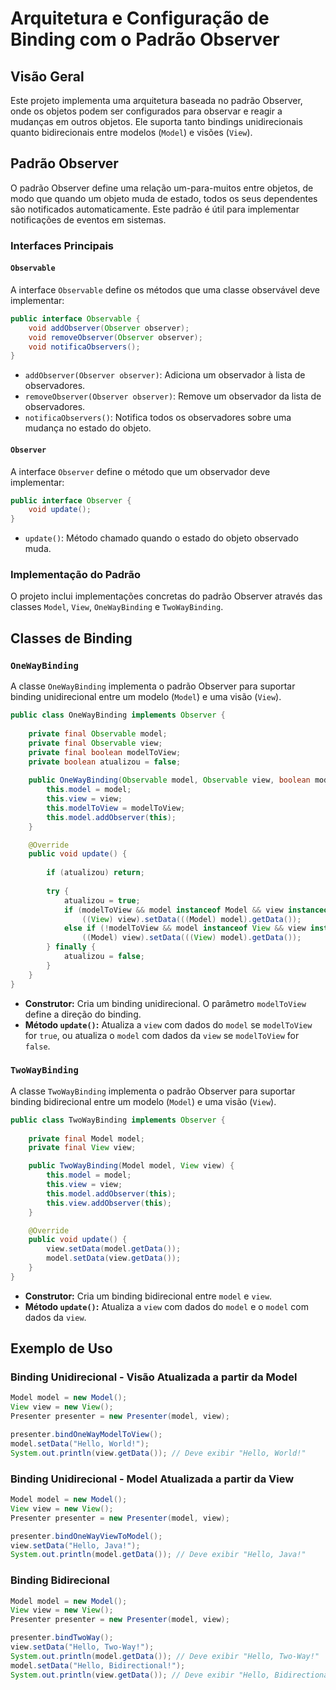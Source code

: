# Arquitetura e Configuração de Binding com o Padrão Observer

## Visão Geral

Este projeto implementa uma arquitetura baseada no padrão Observer, onde os objetos podem ser configurados para observar e reagir a mudanças em outros objetos. Ele suporta tanto bindings unidirecionais quanto bidirecionais entre modelos (`Model`) e visões (`View`).

## Padrão Observer

O padrão Observer define uma relação um-para-muitos entre objetos, de modo que quando um objeto muda de estado, todos os seus dependentes são notificados automaticamente. Este padrão é útil para implementar notificações de eventos em sistemas.

### Interfaces Principais

#### `Observable`

A interface `Observable` define os métodos que uma classe observável deve implementar:

```java
public interface Observable {
    void addObserver(Observer observer);
    void removeObserver(Observer observer);
    void notificaObservers();
}
```

- `addObserver(Observer observer)`: Adiciona um observador à lista de observadores.
- `removeObserver(Observer observer)`: Remove um observador da lista de observadores.
- `notificaObservers()`: Notifica todos os observadores sobre uma mudança no estado do objeto.

#### `Observer`

A interface `Observer` define o método que um observador deve implementar:

```java
public interface Observer {
    void update();
} 
```

- `update()`: Método chamado quando o estado do objeto observado muda.

### Implementação do Padrão

O projeto inclui implementações concretas do padrão Observer através das classes `Model`, `View`, `OneWayBinding` e `TwoWayBinding`.

## Classes de Binding

### `OneWayBinding`

A classe `OneWayBinding` implementa o padrão Observer para suportar binding unidirecional entre um modelo (`Model`) e uma visão (`View`).

```java
public class OneWayBinding implements Observer {
    
    private final Observable model;
    private final Observable view;
    private final boolean modelToView;
    private boolean atualizou = false;
    
    public OneWayBinding(Observable model, Observable view, boolean modelToView) {
        this.model = model;
        this.view = view;
        this.modelToView = modelToView;
        this.model.addObserver(this);
    }

    @Override
    public void update() {
        
        if (atualizou) return;
        
        try {
            atualizou = true;
            if (modelToView && model instanceof Model && view instanceof View) 
                ((View) view).setData(((Model) model).getData());
            else if (!modelToView && model instanceof View && view instanceof Model) 
                ((Model) view).setData(((View) model).getData());
        } finally {
            atualizou = false;
        }
    }
}
```

- **Construtor:** Cria um binding unidirecional. O parâmetro `modelToView` define a direção do binding.
- **Método `update()`:** Atualiza a `view` com dados do `model` se `modelToView` for `true`, ou atualiza o `model` com dados da `view` se `modelToView` for `false`.

### `TwoWayBinding`

A classe `TwoWayBinding` implementa o padrão Observer para suportar binding bidirecional entre um modelo (`Model`) e uma visão (`View`).

```java
public class TwoWayBinding implements Observer {
    
    private final Model model;
    private final View view;

    public TwoWayBinding(Model model, View view) {
        this.model = model;
        this.view = view;
        this.model.addObserver(this);
        this.view.addObserver(this);
    }

    @Override
    public void update() {
        view.setData(model.getData());
        model.setData(view.getData());
    }
}
```

- **Construtor:** Cria um binding bidirecional entre `model` e `view`.
- **Método `update()`:** Atualiza a `view` com dados do `model` e o `model` com dados da `view`.

## Exemplo de Uso

### Binding Unidirecional - Visão Atualizada a partir da Model

```java
Model model = new Model();
View view = new View();
Presenter presenter = new Presenter(model, view);

presenter.bindOneWayModelToView();
model.setData("Hello, World!");
System.out.println(view.getData()); // Deve exibir "Hello, World!"
```

### Binding Unidirecional - Model Atualizada a partir da View

```java
Model model = new Model();
View view = new View();
Presenter presenter = new Presenter(model, view);

presenter.bindOneWayViewToModel();
view.setData("Hello, Java!");
System.out.println(model.getData()); // Deve exibir "Hello, Java!"
```

### Binding Bidirecional

```java
Model model = new Model();
View view = new View();
Presenter presenter = new Presenter(model, view);

presenter.bindTwoWay();
view.setData("Hello, Two-Way!");
System.out.println(model.getData()); // Deve exibir "Hello, Two-Way!"
model.setData("Hello, Bidirectional!");
System.out.println(view.getData()); // Deve exibir "Hello, Bidirectional!"
```


